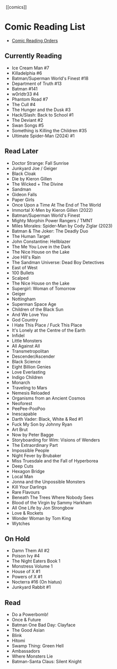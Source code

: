  [[comics]]

# Comic Reading List
- [Comic Reading Orders](https://comicbookreadingorders.com/)
## Currently Reading
- Ice Cream Man #7
- Killadelphia #6
- Batman/Superman World's Finest #18
- Department of Truth #13
- Batman #141
- w0rldtr33 #4
- Phantom Road #7
- The Cull #4
- The Hunger and the Dusk #3
- Hack/Slash: Back to School #1
- The Deviant #2
- Swan Songs #5
- Something is Killing the Children #35
- Ultimate Spider-Man (2024) #1

## Read Later
- Doctor Strange: Fall Sunrise
- Junkyard Joe / Geiger
- Black Cloak
- Die by Kieron Gillen
- The Wicked + The Divine
- Sandman
- Gideon Falls
- Paper Girls
- Once Upon a Time At The End of The World
- Immortal X-Men by Kieron Gillen (2022)
- Batman/Superman World's Finest
- Mighty Morphin Power Rangers / TMNT
- Miles Morales: Spider-Man by Cody Ziglar (2023)
- Batman & The Joker: The Deadly Duo
- The Human Target
- John Constantine: Hellblazer
- The Me You Love in the Dark
- The Nice House on the Lake
- Joe Hill's Rain
- The Sandman Universe: Dead Boy Detectives
- East of West
- 100 Bullets
- Scalped
- The Nice House on the Lake
- Supergirl: Woman of Tomorrow
- Geiger
- Nottingham
- Superman Space Age
- Children of the Black Sun
- And We Love You
- God Country
- I Hate This Place / Fuck This Place
- It's Lonely at the Centre of the Earth
- Infidel
- Little Monsters
- All Against All
- Transmetropolitan
- Descender/Ascender
- Black Science
- Eight Billion Genies
- Love Everlasting
- Indigo Children
- Monarch
- Traveling to Mars
- Nemesis Reloaded
- Organisms from an Ancient Cosmos
- Neoforest
- PeePee-PooPoo
- Inescapable
- Darth Vader: Black, White & Red #1
- Fuck My Son by Johnny Ryan
- Art Brut
- Now by Peter Bagge
- Storyboarding for Wim: Visions of Wenders
- The Extraordinary Part
- Impossible People
- Night Fever by Brubaker
- Miss Truesdale and the Fall of Hyperborea
- Deep Cuts
- Hexagon Bridge
- Local Man
- Jonna and the Unpossible Monsters
- Kill Your Darlings
- Rare Flavours
- Beneath The Trees Where Nobody Sees
- Blood of the Virgin by Sammy Harkham
- All One Life by Jon Strongbow
- Love & Rockets
- Wonder Woman by Tom King
- Wytches

## On Hold
- Damn Them All #2
- Poison Ivy #4
- The Night Eaters Book 1
- Monstress Volume 1
- House of X #1
- Powers of X #1
- Nocterra #16 (On hiatus)
- Junkyard Rabbit #1

## Read
- Do a Powerbomb!
- Once & Future
- Batman One Bad Day: Clayface
- The Good Asian
- Blink
- Hitomi
- Swamp Thing: Green Hell
- Ambassadors
- Where Monsters Lie
- Batman-Santa Claus: Silent Knight